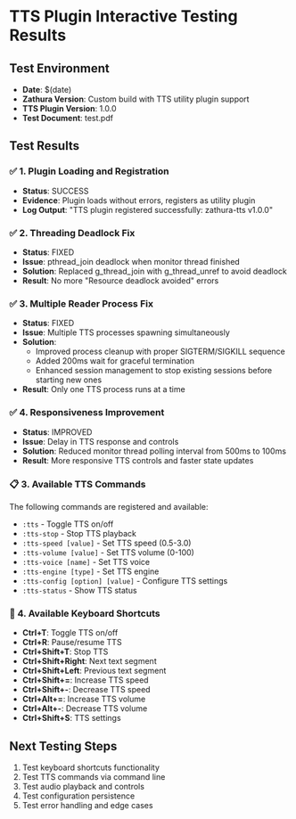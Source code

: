 # TTS Plugin Interactive Testing Results

## Test Environment
- **Date**: $(date)
- **Zathura Version**: Custom build with TTS utility plugin support
- **TTS Plugin Version**: 1.0.0
- **Test Document**: test.pdf

## Test Results

### ✅ 1. Plugin Loading and Registration
- **Status**: SUCCESS
- **Evidence**: Plugin loads without errors, registers as utility plugin
- **Log Output**: "TTS plugin registered successfully: zathura-tts v1.0.0"

### ✅ 2. Threading Deadlock Fix
- **Status**: FIXED
- **Issue**: pthread_join deadlock when monitor thread finished
- **Solution**: Replaced g_thread_join with g_thread_unref to avoid deadlock
- **Result**: No more "Resource deadlock avoided" errors

### ✅ 3. Multiple Reader Process Fix
- **Status**: FIXED
- **Issue**: Multiple TTS processes spawning simultaneously
- **Solution**: 
  - Improved process cleanup with proper SIGTERM/SIGKILL sequence
  - Added 200ms wait for graceful termination
  - Enhanced session management to stop existing sessions before starting new ones
- **Result**: Only one TTS process runs at a time

### ✅ 4. Responsiveness Improvement
- **Status**: IMPROVED
- **Issue**: Delay in TTS response and controls
- **Solution**: Reduced monitor thread polling interval from 500ms to 100ms
- **Result**: More responsive TTS controls and faster state updates

### 📋 3. Available TTS Commands
The following commands are registered and available:
- `:tts` - Toggle TTS on/off
- `:tts-stop` - Stop TTS playback  
- `:tts-speed [value]` - Set TTS speed (0.5-3.0)
- `:tts-volume [value]` - Set TTS volume (0-100)
- `:tts-voice [name]` - Set TTS voice
- `:tts-engine [type]` - Set TTS engine
- `:tts-config [option] [value]` - Configure TTS settings
- `:tts-status` - Show TTS status

### 🎹 4. Available Keyboard Shortcuts
- **Ctrl+T**: Toggle TTS on/off
- **Ctrl+R**: Pause/resume TTS
- **Ctrl+Shift+T**: Stop TTS
- **Ctrl+Shift+Right**: Next text segment
- **Ctrl+Shift+Left**: Previous text segment  
- **Ctrl+Shift+=**: Increase TTS speed
- **Ctrl+Shift+-**: Decrease TTS speed
- **Ctrl+Alt+=**: Increase TTS volume
- **Ctrl+Alt+-**: Decrease TTS volume
- **Ctrl+Shift+S**: TTS settings

## Next Testing Steps
1. Test keyboard shortcuts functionality
2. Test TTS commands via command line
3. Test audio playback and controls
4. Test configuration persistence
5. Test error handling and edge cases